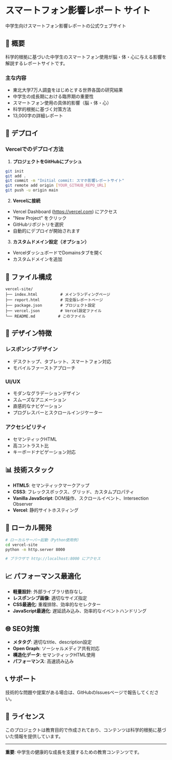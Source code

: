 # スマートフォン影響レポート サイト

中学生向けスマートフォン影響レポートの公式ウェブサイト

## 📝 概要

科学的根拠に基づいた中学生のスマートフォン使用が脳・体・心に与える影響を解説するレポートサイトです。

### 主な内容
- 東北大学7万人調査をはじめとする世界各国の研究結果
- 中学生の成長期における臨界期の重要性
- スマートフォン使用の具体的影響（脳・体・心）
- 科学的根拠に基づく対策方法
- 13,000字の詳細レポート

## 🚀 デプロイ

### Vercelでのデプロイ方法

1. **プロジェクトをGitHubにプッシュ**
```bash
git init
git add .
git commit -m "Initial commit: スマホ影響レポートサイト"
git remote add origin [YOUR_GITHUB_REPO_URL]
git push -u origin main
```

2. **Vercelに接続**
- Vercel Dashboard (https://vercel.com) にアクセス
- "New Project" をクリック
- GitHubリポジトリを選択
- 自動的にデプロイが開始されます

3. **カスタムドメイン設定（オプション）**
- VercelダッシュボードでDomainsタブを開く
- カスタムドメインを追加

## 📁 ファイル構成

```
vercel-site/
├── index.html          # メインランディングページ
├── report.html         # 完全版レポートページ
├── package.json        # プロジェクト設定
├── vercel.json         # Vercel設定ファイル
└── README.md          # このファイル
```

## 🎨 デザイン特徴

### レスポンシブデザイン
- デスクトップ、タブレット、スマートフォン対応
- モバイルファーストアプローチ

### UI/UX
- モダンなグラデーションデザイン
- スムーズなアニメーション
- 直感的なナビゲーション
- プログレスバーとスクロールインジケーター

### アクセシビリティ
- セマンティックHTML
- 高コントラスト比
- キーボードナビゲーション対応

## 📊 技術スタック

- **HTML5**: セマンティックマークアップ
- **CSS3**: フレックスボックス、グリッド、カスタムプロパティ
- **Vanilla JavaScript**: DOM操作、スクロールイベント、Intersection Observer
- **Vercel**: 静的サイトホスティング

## 🔧 ローカル開発

```bash
# ローカルサーバー起動（Python使用例）
cd vercel-site
python -m http.server 8000

# ブラウザで http://localhost:8000 にアクセス
```

## 📈 パフォーマンス最適化

- **軽量設計**: 外部ライブラリ依存なし
- **レスポンシブ画像**: 適切なサイズ指定
- **CSS最適化**: 重複排除、効率的なセレクター
- **JavaScript最適化**: 遅延読み込み、効率的なイベントハンドリング

## 🌐 SEO対策

- **メタタグ**: 適切なtitle、description設定
- **Open Graph**: ソーシャルメディア共有対応
- **構造化データ**: セマンティックHTML使用
- **パフォーマンス**: 高速読み込み

## 📞 サポート

技術的な問題や提案がある場合は、GitHubのIssuesページで報告してください。

## 📄 ライセンス

このプロジェクトは教育目的で作成されており、コンテンツは科学的根拠に基づいた情報を提供しています。

---

**重要**: 中学生の健康的な成長を支援するための教育コンテンツです。
